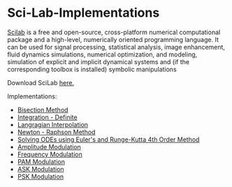 # Sci-Lab-Implementations

[Scilab](https://www.scilab.org/) is a free and open-source, cross-platform numerical computational package and a high-level, numerically oriented programming language. It can be used for signal processing, statistical analysis, image enhancement, fluid dynamics simulations, numerical optimization, and modeling, simulation of explicit and implicit dynamical systems and (if the corresponding toolbox is installed) symbolic manipulations

Download SciLab [here.](https://www.scilab.org/en/download/6.0.1)

Implementations:
  - [Bisection Method](bisection-method.sci)
  - [Integration - Definite](integration.sci)
  - [Langragian Interpolation](langrangian_interpolation.sci)
  - [Newton - Raphson Method](newton-raphson-method.sci)
  - [Solving ODEs using Euler's and Runge-Kutta 4th Order Method](solvingODE.sce)
  - [Amplitude Modulation](ampmod.sci)
  - [Frequency Modulation](fmmod.sci)
  - [PAM Modulation](pammod.sci)
  - [ASK Modulation](askmod.sci)
  - [PSK Modulation](pskmod.sci)
